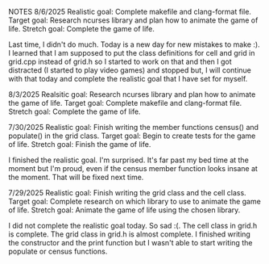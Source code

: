 NOTES
8/6/2025
Realistic goal: Complete makefile and clang-format file.
Target goal: Research ncurses library and plan how to animate the game of life.
Stretch goal: Complete the game of life.

Last time, I didn't do much. Today is a new day for new mistakes to make :).
I learned that I am supposed to put the class definitions for cell and grid in grid.cpp instead of grid.h so I started to work on that and then I got distracted (I started to play video games) and stopped but, I will continue with that today and complete the realistic goal that I have set for myself.


8/3/2025
Realsitic goal: Research ncurses library and plan how to animate the game of life.
Target goal: Complete makefile and clang-format file.
Stretch goal: Complete the game of life.


7/30/2025
Realistic goal: Finish writing the member functions census() and populate() in the grid class.
Target goal: Begin to create tests for the game of life.
Stretch goal: Finish the game of life.

I finished the realistic goal. I'm surprised. It's far past my bed time at the moment but I'm proud, even if the census member function looks insane at the moment. That will be fixed next time.


7/29/2025
Realistic goal: Finish writing the grid class and the cell class.
Target goal: Complete research on which library to use to animate the game of life. 
Stretch goal: Animate the game of life using the chosen library.

I did not complete the realistic goal today. So sad :(.
The cell class in grid.h is complete. 
The grid class in grid.h is almost complete. I finished writing the constructor and the print function but I wasn't able to start writing the populate or census functions.
